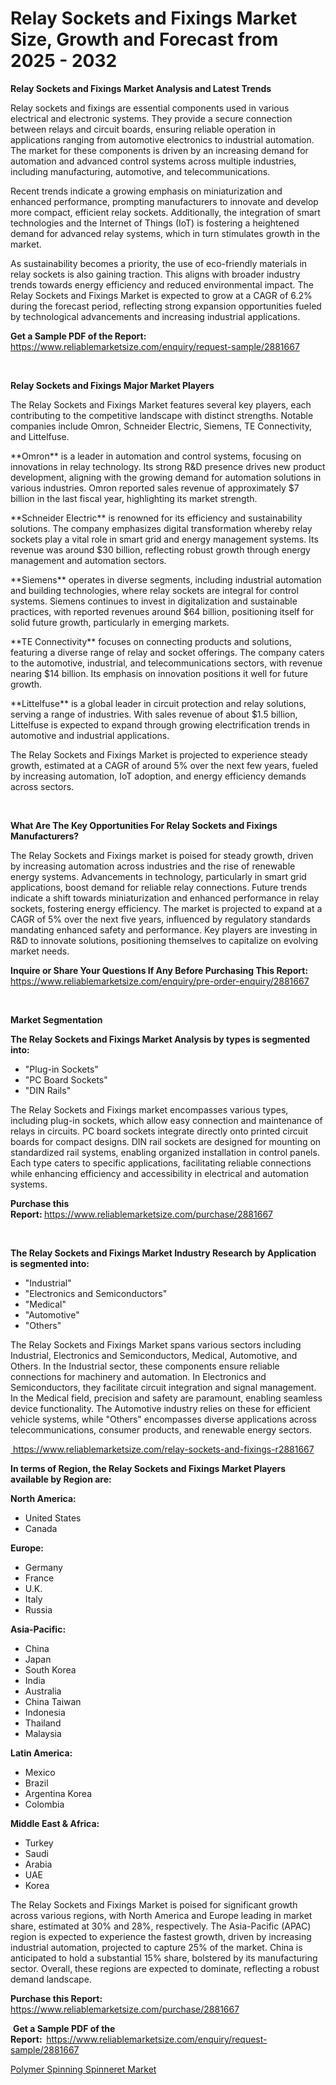 <p><h1>Relay Sockets and Fixings Market Size, Growth and Forecast from 2025 - 2032</h1></p><p><strong>Relay Sockets and Fixings Market Analysis and Latest Trends</strong></p>
<p><p>Relay sockets and fixings are essential components used in various electrical and electronic systems. They provide a secure connection between relays and circuit boards, ensuring reliable operation in applications ranging from automotive electronics to industrial automation. The market for these components is driven by an increasing demand for automation and advanced control systems across multiple industries, including manufacturing, automotive, and telecommunications.</p><p>Recent trends indicate a growing emphasis on miniaturization and enhanced performance, prompting manufacturers to innovate and develop more compact, efficient relay sockets. Additionally, the integration of smart technologies and the Internet of Things (IoT) is fostering a heightened demand for advanced relay systems, which in turn stimulates growth in the market.</p><p>As sustainability becomes a priority, the use of eco-friendly materials in relay sockets is also gaining traction. This aligns with broader industry trends towards energy efficiency and reduced environmental impact. The Relay Sockets and Fixings Market is expected to grow at a CAGR of 6.2% during the forecast period, reflecting strong expansion opportunities fueled by technological advancements and increasing industrial applications.</p></p>
<p><strong>Get a Sample PDF of the Report:&nbsp;</strong> <a href="https://www.reliablemarketsize.com/enquiry/request-sample/2881667?utm_campaign=3172&utm_medium=2&utm_source=Github&utm_content=ia&utm_term=12032025&utm_id=relay-sockets-and-fixings">https://www.reliablemarketsize.com/enquiry/request-sample/2881667</a></p>
<p>&nbsp;</p>
<p><strong>Relay Sockets and Fixings Major Market Players</strong></p>
<p><p>The Relay Sockets and Fixings Market features several key players, each contributing to the competitive landscape with distinct strengths. Notable companies include Omron, Schneider Electric, Siemens, TE Connectivity, and Littelfuse.</p><p>**Omron** is a leader in automation and control systems, focusing on innovations in relay technology. Its strong R&D presence drives new product development, aligning with the growing demand for automation solutions in various industries. Omron reported sales revenue of approximately $7 billion in the last fiscal year, highlighting its market strength.</p><p>**Schneider Electric** is renowned for its efficiency and sustainability solutions. The company emphasizes digital transformation whereby relay sockets play a vital role in smart grid and energy management systems. Its revenue was around $30 billion, reflecting robust growth through energy management and automation sectors.</p><p>**Siemens** operates in diverse segments, including industrial automation and building technologies, where relay sockets are integral for control systems. Siemens continues to invest in digitalization and sustainable practices, with reported revenues around $64 billion, positioning itself for solid future growth, particularly in emerging markets.</p><p>**TE Connectivity** focuses on connecting products and solutions, featuring a diverse range of relay and socket offerings. The company caters to the automotive, industrial, and telecommunications sectors, with revenue nearing $14 billion. Its emphasis on innovation positions it well for future growth.</p><p>**Littelfuse** is a global leader in circuit protection and relay solutions, serving a range of industries. With sales revenue of about $1.5 billion, Littelfuse is expected to expand through growing electrification trends in automotive and industrial applications.</p><p>The Relay Sockets and Fixings Market is projected to experience steady growth, estimated at a CAGR of around 5% over the next few years, fueled by increasing automation, IoT adoption, and energy efficiency demands across sectors.</p></p>
<p>&nbsp;</p>
<p><strong>What Are The Key Opportunities For Relay Sockets and Fixings Manufacturers?</strong></p>
<p><p>The Relay Sockets and Fixings market is poised for steady growth, driven by increasing automation across industries and the rise of renewable energy systems. Advancements in technology, particularly in smart grid applications, boost demand for reliable relay connections. Future trends indicate a shift towards miniaturization and enhanced performance in relay sockets, fostering energy efficiency. The market is projected to expand at a CAGR of 5% over the next five years, influenced by regulatory standards mandating enhanced safety and performance. Key players are investing in R&D to innovate solutions, positioning themselves to capitalize on evolving market needs.</p></p>
<p><strong>Inquire or Share Your Questions If Any Before Purchasing This Report:</strong> <a href="https://www.reliablemarketsize.com/enquiry/pre-order-enquiry/2881667?utm_campaign=3172&utm_medium=2&utm_source=Github&utm_content=ia&utm_term=12032025&utm_id=relay-sockets-and-fixings">https://www.reliablemarketsize.com/enquiry/pre-order-enquiry/2881667</a></p>
<p>&nbsp;</p>
<p><strong>Market Segmentation</strong></p>
<p><strong>The Relay Sockets and Fixings Market Analysis by types is segmented into:</strong></p>
<p><ul><li>"Plug-in Sockets"</li><li>"PC Board Sockets"</li><li>"DIN Rails"</li></ul></p>
<p><p>The Relay Sockets and Fixings market encompasses various types, including plug-in sockets, which allow easy connection and maintenance of relays in circuits. PC board sockets integrate directly onto printed circuit boards for compact designs. DIN rail sockets are designed for mounting on standardized rail systems, enabling organized installation in control panels. Each type caters to specific applications, facilitating reliable connections while enhancing efficiency and accessibility in electrical and automation systems.</p></p>
<p><strong>Purchase this Report:&nbsp;</strong><a href="https://www.reliablemarketsize.com/purchase/2881667?utm_campaign=3172&utm_medium=2&utm_source=Github&utm_content=ia&utm_term=12032025&utm_id=relay-sockets-and-fixings">https://www.reliablemarketsize.com/purchase/2881667</a></p>
<p>&nbsp;</p>
<p><strong>The Relay Sockets and Fixings Market Industry Research by Application is segmented into:</strong></p>
<p><ul><li>"Industrial"</li><li>"Electronics and Semiconductors"</li><li>"Medical"</li><li>"Automotive"</li><li>"Others"</li></ul></p>
<p><p>The Relay Sockets and Fixings Market spans various sectors including Industrial, Electronics and Semiconductors, Medical, Automotive, and Others. In the Industrial sector, these components ensure reliable connections for machinery and automation. In Electronics and Semiconductors, they facilitate circuit integration and signal management. In the Medical field, precision and safety are paramount, enabling seamless device functionality. The Automotive industry relies on these for efficient vehicle systems, while "Others" encompasses diverse applications across telecommunications, consumer products, and renewable energy sectors.</p></p>
<p><a href="https://www.reliablemarketsize.com/relay-sockets-and-fixings-r2881667?utm_campaign=3172&utm_medium=2&utm_source=Github&utm_content=ia&utm_term=12032025&utm_id=relay-sockets-and-fixings">&nbsp;https://www.reliablemarketsize.com/relay-sockets-and-fixings-r2881667</a></p>
<p><strong>In terms of Region, the Relay Sockets and Fixings Market Players available by Region are:</strong></p>
<p>
    <p> <strong> North America: </strong>
        <ul>
            <li>United States</li>
            <li>Canada</li>
        </ul>
        </p> 
    <p> <strong> Europe: </strong>
        <ul>
            <li>Germany</li>
            <li>France</li>
            <li>U.K.</li>
            <li>Italy</li>
            <li>Russia</li>
        </ul>
        </p> 
    <p> <strong> Asia-Pacific: </strong>
        <ul>
            <li>China</li>
            <li>Japan</li>
            <li>South Korea</li>
            <li>India</li>
            <li>Australia</li>
            <li>China Taiwan</li>
            <li>Indonesia</li>
            <li>Thailand</li>
            <li>Malaysia</li>
        </ul>
        </p> 
    <p> <strong> Latin America: </strong>
        <ul>
            <li>Mexico</li>
            <li>Brazil</li>
            <li>Argentina Korea</li>
            <li>Colombia</li>
        </ul>
        </p> 
    <p> <strong> Middle East & Africa: </strong>
        <ul>
            <li>Turkey</li>
            <li>Saudi</li>
            <li>Arabia</li>
            <li>UAE</li>
            <li>Korea</li>
        </ul>
    </p>
    </p>
<p><p>The Relay Sockets and Fixings Market is poised for significant growth across various regions, with North America and Europe leading in market share, estimated at 30% and 28%, respectively. The Asia-Pacific (APAC) region is expected to experience the fastest growth, driven by increasing industrial automation, projected to capture 25% of the market. China is anticipated to hold a substantial 15% share, bolstered by its manufacturing sector. Overall, these regions are expected to dominate, reflecting a robust demand landscape.</p></p>
<p><strong>Purchase this Report: </strong><a href="https://www.reliablemarketsize.com/purchase/2881667?utm_campaign=3172&utm_medium=2&utm_source=Github&utm_content=ia&utm_term=12032025&utm_id=relay-sockets-and-fixings">https://www.reliablemarketsize.com/purchase/2881667</a></p>
<p>&nbsp;<strong>Get a Sample PDF of the Report:&nbsp;&nbsp;</strong><a href="https://www.reliablemarketsize.com/enquiry/request-sample/2881667?utm_campaign=3172&utm_medium=2&utm_source=Github&utm_content=ia&utm_term=12032025&utm_id=relay-sockets-and-fixings">https://www.reliablemarketsize.com/enquiry/request-sample/2881667</a></p>
<p><strong></strong></p>
<p><p><a href="https://github.com/pidlisseas/Market-Research-Report-List-1/blob/main/polymer-spinning-spinneret-market.md?utm_campaign=3172&utm_medium=2&utm_source=Github&utm_content=ia&utm_term=12032025&utm_id=relay-sockets-and-fixings">Polymer Spinning Spinneret Market</a></p></p>